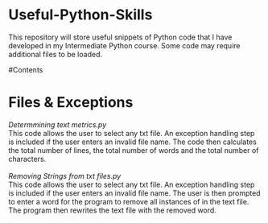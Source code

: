 # Useful-Python-Skills
This repository will store useful snippets of Python code that I have developed in my Intermediate Python course. Some code may require additional files to be loaded.

#Contents
# Files & Exceptions
*Determmining text metrics.py* <br>
This code allows the user to select any txt file. An exception handling step is included if the user enters an invalid file name. The code then calculates the total number of lines, the total number of words and the total number of characters. <br> <br>
*Removing Strings from txt files.py* <br>
This code allows the user to select any txt file. An exception handling step is included if the user enters an invalid file name. The user is then prompted to enter a word for the program to remove all instances of in the text file. The program then rewrites the text file with the removed word. 
